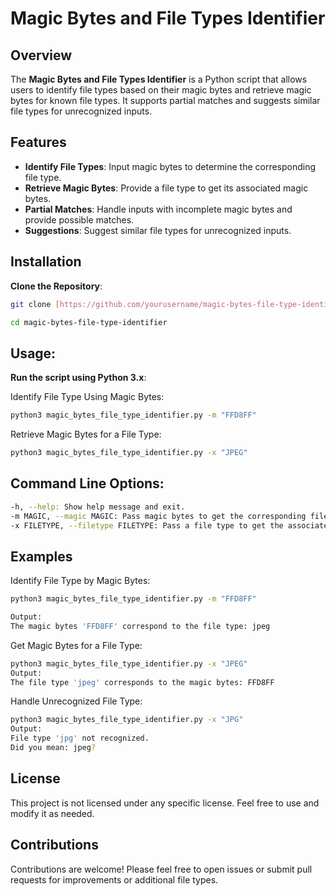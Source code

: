 # Magic Bytes and File Types Identifier

## Overview

The **Magic Bytes and File Types Identifier** is a Python script that allows users to identify file types based on their magic bytes and retrieve magic bytes for known file types. It supports partial matches and suggests similar file types for unrecognized inputs.

## Features

- **Identify File Types**: Input magic bytes to determine the corresponding file type.
- **Retrieve Magic Bytes**: Provide a file type to get its associated magic bytes.
- **Partial Matches**: Handle inputs with incomplete magic bytes and provide possible matches.
- **Suggestions**: Suggest similar file types for unrecognized inputs.

## Installation

**Clone the Repository**:
```bash
git clone [https://github.com/yourusername/magic-bytes-file-type-identifier.git](https://github.com/RahulRaviHulli/Magic-Bytes-File-Type-Identifier.git)

cd magic-bytes-file-type-identifier
```
## Usage:
**Run the script using Python 3.x**:

Identify File Type Using Magic Bytes:
```bash
python3 magic_bytes_file_type_identifier.py -m "FFD8FF"
```

Retrieve Magic Bytes for a File Type:

```bash
python3 magic_bytes_file_type_identifier.py -x "JPEG"
```

## Command Line Options:
```bash
-h, --help: Show help message and exit.
-m MAGIC, --magic MAGIC: Pass magic bytes to get the corresponding file type.
-x FILETYPE, --filetype FILETYPE: Pass a file type to get the associated magic bytes.
```

## Examples

Identify File Type by Magic Bytes:
```bash
python3 magic_bytes_file_type_identifier.py -m "FFD8FF"

Output:
The magic bytes 'FFD8FF' correspond to the file type: jpeg
```

Get Magic Bytes for a File Type:
```bash
python3 magic_bytes_file_type_identifier.py -x "JPEG"
Output:
The file type 'jpeg' corresponds to the magic bytes: FFD8FF
```

Handle Unrecognized File Type:
```bash
python3 magic_bytes_file_type_identifier.py -x "JPG"
Output:
File type 'jpg' not recognized.
Did you mean: jpeg?
```

## License
This project is not licensed under any specific license. Feel free to use and modify it as needed.

## Contributions
Contributions are welcome! Please feel free to open issues or submit pull requests for improvements or additional file types.


